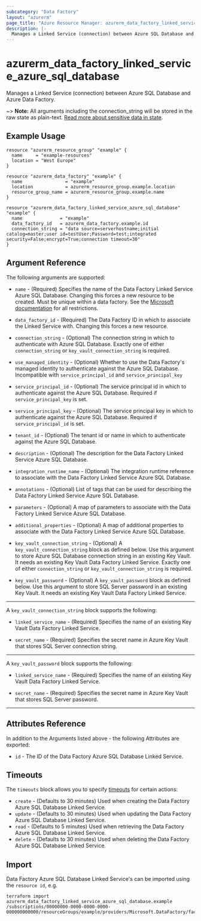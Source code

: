 ```yaml
---
subcategory: "Data Factory"
layout: "azurerm"
page_title: "Azure Resource Manager: azurerm_data_factory_linked_service_azure_sql_database"
description: |-
  Manages a Linked Service (connection) between Azure SQL Database and Azure Data Factory.
---
```


# azurerm_data_factory_linked_service_azure_sql_database

Manages a Linked Service (connection) between Azure SQL Database and Azure Data Factory.

~> **Note:** All arguments including the connection_string will be stored in the raw state as plain-text. [Read more about sensitive data in state](/docs/state/sensitive-data.html).

## Example Usage

```hcl
resource "azurerm_resource_group" "example" {
  name     = "example-resources"
  location = "West Europe"
}

resource "azurerm_data_factory" "example" {
  name                = "example"
  location            = azurerm_resource_group.example.location
  resource_group_name = azurerm_resource_group.example.name
}

resource "azurerm_data_factory_linked_service_azure_sql_database" "example" {
  name              = "example"
  data_factory_id   = azurerm_data_factory.example.id
  connection_string = "data source=serverhostname;initial catalog=master;user id=testUser;Password=test;integrated security=False;encrypt=True;connection timeout=30"
}
```

## Argument Reference

The following arguments are supported:

* `name` - (Required) Specifies the name of the Data Factory Linked Service Azure SQL Database. Changing this forces a new resource to be created. Must be unique within a data factory. See the [Microsoft documentation](https://docs.microsoft.com/azure/data-factory/naming-rules) for all restrictions.

* `data_factory_id` - (Required) The Data Factory ID in which to associate the Linked Service with. Changing this forces a new resource.

* `connection_string` - (Optional) The connection string in which to authenticate with Azure SQL Database. Exactly one of either `connection_string` or `key_vault_connection_string` is required.

* `use_managed_identity` - (Optional) Whether to use the Data Factory's managed identity to authenticate against the Azure SQL Database. Incompatible with `service_principal_id` and `service_principal_key`

* `service_principal_id` - (Optional) The service principal id in which to authenticate against the Azure SQL Database. Required if `service_principal_key` is set.

* `service_principal_key` - (Optional) The service principal key in which to authenticate against the Azure SQL Database. Required if `service_principal_id` is set.

* `tenant_id` - (Optional) The tenant id or name in which to authenticate against the Azure SQL Database.

* `description` - (Optional) The description for the Data Factory Linked Service Azure SQL Database.

* `integration_runtime_name` - (Optional) The integration runtime reference to associate with the Data Factory Linked Service Azure SQL Database.

* `annotations` - (Optional) List of tags that can be used for describing the Data Factory Linked Service Azure SQL Database.

* `parameters` - (Optional) A map of parameters to associate with the Data Factory Linked Service Azure SQL Database.

* `additional_properties` - (Optional) A map of additional properties to associate with the Data Factory Linked Service Azure SQL Database.

* `key_vault_connection_string` - (Optional) A `key_vault_connection_string` block as defined below. Use this argument to store Azure SQL Database connection string in an existing Key Vault. It needs an existing Key Vault Data Factory Linked Service. Exactly one of either `connection_string` or `key_vault_connection_string` is required.

* `key_vault_password` - (Optional) A `key_vault_password` block as defined below. Use this argument to store SQL Server password in an existing Key Vault. It needs an existing Key Vault Data Factory Linked Service.

---

A `key_vault_connection_string` block supports the following:

* `linked_service_name` - (Required) Specifies the name of an existing Key Vault Data Factory Linked Service.

* `secret_name` - (Required) Specifies the secret name in Azure Key Vault that stores SQL Server connection string.

---

A `key_vault_password` block supports the following:

* `linked_service_name` - (Required) Specifies the name of an existing Key Vault Data Factory Linked Service.

* `secret_name` - (Required) Specifies the secret name in Azure Key Vault that stores SQL Server password.

---

## Attributes Reference

In addition to the Arguments listed above - the following Attributes are exported:

* `id` - The ID of the Data Factory Azure SQL Database Linked Service.

## Timeouts

The `timeouts` block allows you to specify [timeouts](https://www.terraform.io/language/resources/syntax#operation-timeouts) for certain actions:

* `create` - (Defaults to 30 minutes) Used when creating the Data Factory Azure SQL Database Linked Service.
* `update` - (Defaults to 30 minutes) Used when updating the Data Factory Azure SQL Database Linked Service.
* `read` - (Defaults to 5 minutes) Used when retrieving the Data Factory Azure SQL Database Linked Service.
* `delete` - (Defaults to 30 minutes) Used when deleting the Data Factory Azure SQL Database Linked Service.

## Import

Data Factory Azure SQL Database Linked Service's can be imported using the `resource id`, e.g.

```shell
terraform import azurerm_data_factory_linked_service_azure_sql_database.example /subscriptions/00000000-0000-0000-0000-000000000000/resourceGroups/example/providers/Microsoft.DataFactory/factories/example/linkedservices/example
```
